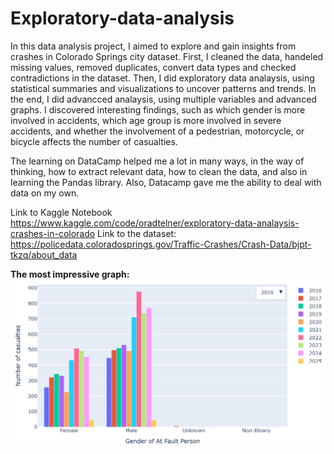 <h1>Exploratory-data-analysis</h1>

<p>In this data analysis project, I aimed to explore and gain insights from crashes in Colorado Springs city dataset. First, I cleaned the data, handeled missing values, removed duplicates, convert data types and checked contradictions in the dataset.
Then, I did exploratory data analaysis, using statistical summaries and visualizations to uncover patterns and trends. In the end, I did advancced analaysis, using multiple variables and advanced graphs. I discovered interesting findings, such as which gender is more involved in accidents, which age group is more involved in severe accidents, and whether the involvement of a pedestrian, motorcycle, or bicycle affects the number of casualties.</p>

<p>The learning on DataCamp helped me a lot in many ways, in the way of thinking, how to extract relevant data, how to clean the data, and also in learning the Pandas library. Also, Datacamp gave me the ability to deal with data on my own.</p>

Link to Kaggle Notebook <href>https://www.kaggle.com/code/oradtelner/exploratory-data-analaysis-crashes-in-colorado</href>
Link to the dataset: <href>https://policedata.coloradosprings.gov/Traffic-Crashes/Crash-Data/bjpt-tkzq/about_data</href>

<b>The most impressive graph:</b>
![Graph](ImpressiveGraph.PNG)
